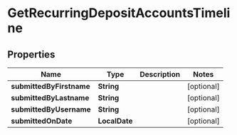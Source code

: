 

# GetRecurringDepositAccountsTimeline


## Properties

| Name | Type | Description | Notes |
|------------ | ------------- | ------------- | -------------|
|**submittedByFirstname** | **String** |  |  [optional] |
|**submittedByLastname** | **String** |  |  [optional] |
|**submittedByUsername** | **String** |  |  [optional] |
|**submittedOnDate** | **LocalDate** |  |  [optional] |



